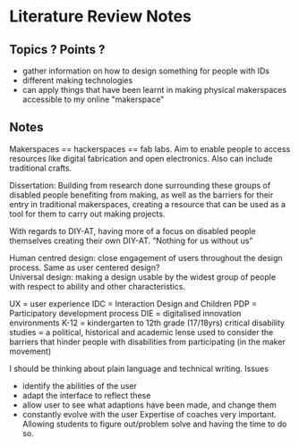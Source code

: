 # Literature Review Notes

## Topics ? Points ?
- gather information on how to design something for people with IDs 
- different making technologies 
- can apply things that have been learnt in making physical makerspaces accessible to my online "makerspace"

## Notes 
<p>Makerspaces == hackerspaces == fab labs. Aim to enable people to access resources like digital fabrication and open electronics. Also can include traditional crafts. <br>

Dissertation: Building from research done surrounding these groups of disabled people benefiting from making, as well as the barriers for their entry in traditional makerspaces, creating a resource that can be used as a tool for them to carry out making projects. <br>

With regards to DIY-AT, having more of a focus on disabled people themselves creating their own DIY-AT. 
“Nothing for us without us” <br>

Human centred design: close engagement of users throughout the design process. Same as user centered design?<br>
Universal design: making a design usable by the widest group of people with respect to ability and other characteristics. <br>

UX = user experience
IDC = Interaction Design and Children
PDP = Participatory development process
DIE = digitalised innovation environments 
K-12 = kindergarten to 12th grade (17/18yrs) 
critical disability studies = a political, historical and academic lense used to consider the barriers that hinder people with disabilities from participating (in the maker movement)

I should be thinking about plain language and technical writing.
Issues
- identify the abilities of the user 
- adapt the interface to reflect these
- allow user to see what adaptions have been made, and change them 
- constantly evolve with the user
Expertise of coaches very important.
Allowing students to figure out/problem solve and having the time to do so.  </p>


